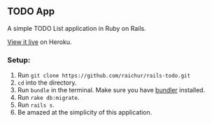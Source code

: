 ## TODO App

A simple TODO List application in Ruby on Rails.

[View it live](http://simplerailstodo.herokuapp.com) on Heroku.

### Setup:

1. Run `git clone https://github.com/raichur/rails-todo.git`
2. `cd` into the directory.
3. Run `bundle` in the terminal. Make sure you have [bundler](http://bundler.io/) installed.
4. Run `rake db:migrate`.
5. Run `rails s`.
6. Be amazed at the simplicity of this application.
